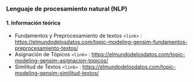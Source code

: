 ### Lenguaje de procesamiento natural (NLP)

#### 1. Información teórica
- Fundamentos y Preprocesamiento de textos   `<link>` : <https://elmundodelosdatos.com/topic-modeling-gensim-fundamentos-preprocesamiento-textos/>
- Asignación de Tópicos  `<link>` : <https://elmundodelosdatos.com/topic-modeling-gensim-asignacion-topicos/>
- Similitud de Textos `<link>` : <https://elmundodelosdatos.com/topic-modeling-gensim-similitud-textos/>
